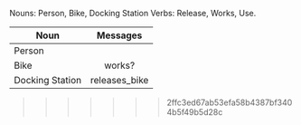 Nouns: Person, Bike, Docking Station
Verbs: Release, Works, Use.

| Noun          | Messages      |
| ------------- |:-------------:|
| Person   |  |
| Bike      | works?      |
| Docking Station | releases_bike      |
>>>>>>> 2ffc3ed67ab53efa58b4387bf3404b5f49b5d28c
